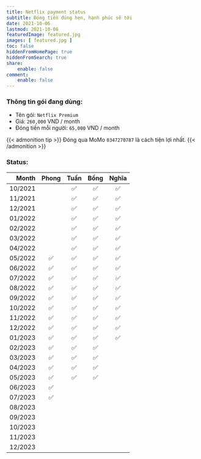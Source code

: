 ```yaml
---
title: Netflix payment status
subtitle: Đóng tiền đúng hẹn, hạnh phúc sẽ tới
date: 2021-10-06
lastmod: 2021-10-06
featuredImage: featured.jpg
images: [ featured.jpg ]
toc: false
hiddenFromHomePage: true
hiddenFromSearch: true
share:
    enable: false
comment:
    enable: false
---
```


### Thông tin gói đang dùng:

* Tên gói: `Netflix Premium`
* Giá: `260,000` VND / month
* Đóng tiền mỗi người: `65,000` VND / month

{{< admonition tip >}}
Đóng qua MoMo `0347270787` là cách tiện lợi nhất.
{{< /admonition >}}

### Status:

| Month   | Phong| Tuấn | Bồng | Nghĩa |
| ------: | :--: | :--: | :--: | :---: |
| 10/2021 |      | ✅   | ✅   |  ✅   |
| 11/2021 |      | ✅   | ✅   |  ✅   |
| 12/2021 |      | ✅   | ✅   |  ✅   |
| 01/2022 |      | ✅   |  ✅  |  ✅   |
| 02/2022 |      | ✅   |  ✅  |  ✅   |
| 03/2022 |      | ✅   |  ✅  |  ✅   |
| 04/2022 |      | ✅   |  ✅  |  ✅   |
| 05/2022 |  ✅  |  ✅  |  ✅  |  ✅  |
| 06/2022 |  ✅  |  ✅  |  ✅  |  ✅  |
| 07/2022 |  ✅  |  ✅  |  ✅  |  ✅  |
| 08/2022 |  ✅  |  ✅  |  ✅  |  ✅  |
| 09/2022 |  ✅  |  ✅  |  ✅  |  ✅  |
| 10/2022 |  ✅  |  ✅  |  ✅  |  ✅  |
| 11/2022 |  ✅  |  ✅  |  ✅  |  ✅  |
| 12/2022 |  ✅  |  ✅  |  ✅  |  ✅  |
| 01/2023 |  ✅  |  ✅  |  ✅  |  ✅  |
| 02/2023 |  ✅  |  ✅  |  ✅  |      |
| 03/2023 |  ✅  |  ✅  |  ✅  |      |
| 04/2023 |  ✅  |  ✅  |  ✅  |      |
| 05/2023 |  ✅  |  ✅  |  ✅  |      |
| 06/2023 |  ✅  |      |      |      |
| 07/2023 |  ✅  |      |      |      |
| 08/2023 |      |      |      |      |
| 09/2023 |      |      |      |      |
| 10/2023 |      |      |      |      |
| 11/2023 |      |      |      |      |
| 12/2023 |      |      |      |      |

